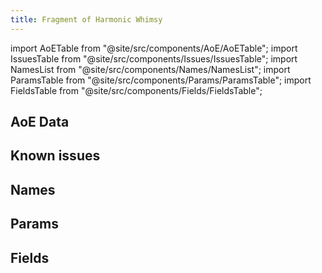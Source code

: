 ```yaml
---
title: Fragment of Harmonic Whimsy
---
```


import AoETable from "@site/src/components/AoE/AoETable"; import IssuesTable from "@site/src/components/Issues/IssuesTable"; import NamesList from "@site/src/components/Names/NamesList"; import ParamsTable from "@site/src/components/Params/ParamsTable"; import FieldsTable from "@site/src/components/Fields/FieldsTable";

## AoE Data

<AoETable item_key="fragmentofharmonicwhimsy" data_src="artifact" />

## Known issues

<IssuesTable item_key="fragmentofharmonicwhimsy" data_src="artifact" />

## Names

<NamesList item_key="fragmentofharmonicwhimsy" data_src="artifact" />

## Params

<ParamsTable item_key="fragmentofharmonicwhimsy" data_src="artifact" />

## Fields

<FieldsTable item_key="fragmentofharmonicwhimsy" data_src="artifact" />
